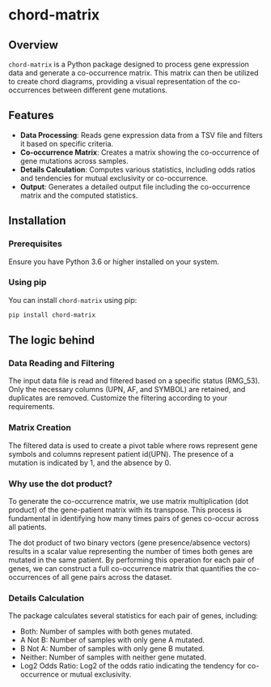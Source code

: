 # chord-matrix

## Overview
`chord-matrix` is a Python package designed to process gene expression data and generate a co-occurrence matrix. This matrix can then be utilized to create chord diagrams, providing a visual representation of the co-occurrences between different gene mutations.

## Features
- **Data Processing**: Reads gene expression data from a TSV file and filters it based on specific criteria.
- **Co-occurrence Matrix**: Creates a matrix showing the co-occurrence of gene mutations across samples.
- **Details Calculation**: Computes various statistics, including odds ratios and tendencies for mutual exclusivity or co-occurrence.
- **Output**: Generates a detailed output file including the co-occurrence matrix and the computed statistics.

## Installation

### Prerequisites
Ensure you have Python 3.6 or higher installed on your system.

### Using pip
You can install `chord-matrix` using pip:

```bash
pip install chord-matrix
```

## The logic behind

### Data Reading and Filtering
The input data file is read and filtered based on a specific status (RMG_53). Only the necessary columns (UPN, AF, and SYMBOL) are retained, and duplicates are removed. 
Customize the filtering according to your requirements.

### Matrix Creation
The filtered data is used to create a pivot table where rows represent gene symbols and columns represent patient id(UPN). The presence of a mutation is indicated by 1, and the absence by 0.

### Why use the dot product?
To generate the co-occurrence matrix, we use matrix multiplication (dot product) of the gene-patient matrix with its transpose. This process is fundamental in identifying how many times pairs of genes co-occur across all patients.

The dot product of two binary vectors (gene presence/absence vectors) results in a scalar value representing the number of times both genes are mutated in the same patient. By performing this operation for each pair of genes, we can construct a full co-occurrence matrix that quantifies the co-occurrences of all gene pairs across the dataset.

### Details Calculation
The package calculates several statistics for each pair of genes, including:

* Both: Number of samples with both genes mutated.
* A Not B: Number of samples with only gene A mutated.
* B Not A: Number of samples with only gene B mutated.
* Neither: Number of samples with neither gene mutated.
* Log2 Odds Ratio: Log2 of the odds ratio indicating the tendency for co-occurrence or mutual exclusivity.